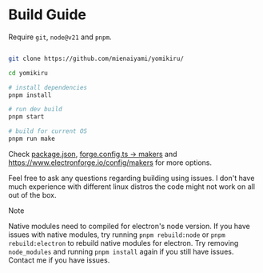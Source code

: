 # Build Guide

Require `git`, `node@v21` and `pnpm`.

```bash

git clone https://github.com/mienaiyami/yomikiru/

cd yomikiru

# install dependencies
pnpm install

# run dev build
pnpm start

# build for current OS
pnpm run make
```

Check [package.json](https://github.com/mienaiyami/yomikiru/blob/a9431648c7d5c6cce82f8572ea2948d37e40f729/package.json#L20), [forge.config.ts -> makers](https://github.com/mienaiyami/yomikiru/blob/a9431648c7d5c6cce82f8572ea2948d37e40f729/forge.config.ts#L42) and <https://www.electronforge.io/config/makers> for more options.

Feel free to ask any questions regarding building using issues. I don't have much experience with different linux distros the code might not work on all out of the box.

> [!NOTE]
> Native modules need to compiled for electron's node version. If you have issues with native modules, try running `pnpm rebuild:node` or `pnpm rebuild:electron` to rebuild native modules for electron.
> Try removing `node_modules` and running `pnpm install` again if you still have issues.
> Contact me if you have issues.

